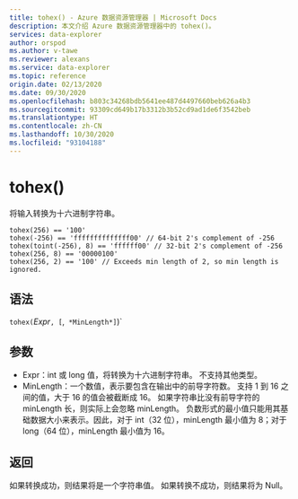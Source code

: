 ```yaml
---
title: tohex() - Azure 数据资源管理器 | Microsoft Docs
description: 本文介绍 Azure 数据资源管理器中的 tohex()。
services: data-explorer
author: orspod
ms.author: v-tawe
ms.reviewer: alexans
ms.service: data-explorer
ms.topic: reference
origin.date: 02/13/2020
ms.date: 09/30/2020
ms.openlocfilehash: b803c34268bdb5641ee487d4497660beb626a4b3
ms.sourcegitcommit: 93309cd649b17b3312b3b52cd9ad1de6f3542beb
ms.translationtype: HT
ms.contentlocale: zh-CN
ms.lasthandoff: 10/30/2020
ms.locfileid: "93104188"
---
```

# <a name="tohex"></a>tohex()

将输入转换为十六进制字符串。

```kusto
tohex(256) == '100'
tohex(-256) == 'ffffffffffffff00' // 64-bit 2's complement of -256
tohex(toint(-256), 8) == 'ffffff00' // 32-bit 2's complement of -256
tohex(256, 8) == '00000100'
tohex(256, 2) == '100' // Exceeds min length of 2, so min length is ignored.
```

## <a name="syntax"></a>语法

`tohex(`*Expr*`, [`,` *MinLength*]`)`

## <a name="arguments"></a>参数

* Expr：int 或 long 值，将转换为十六进制字符串。  不支持其他类型。
* MinLength：一个数值，表示要包含在输出中的前导字符数。  支持 1 到 16 之间的值，大于 16 的值会被截断成 16。  如果字符串比没有前导字符的 minLength 长，则实际上会忽略 minLength。  负数形式的最小值只能用其基础数据大小来表示。因此，对于 int（32 位），minLength 最小值为 8；对于 long（64 位），minLength 最小值为 16。

## <a name="returns"></a>返回

如果转换成功，则结果将是一个字符串值。
如果转换不成功，则结果将为 Null。